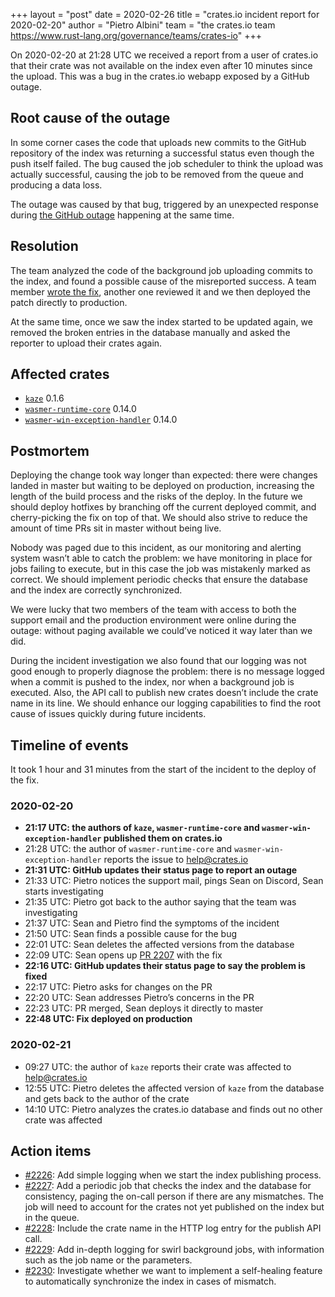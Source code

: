 +++
layout = "post"
date = 2020-02-26
title = "crates.io incident report for 2020-02-20"
author = "Pietro Albini"
team = "the crates.io team <https://www.rust-lang.org/governance/teams/crates-io>"
+++

On 2020-02-20 at 21:28 UTC we received a report from a user of crates.io that
their crate was not available on the index even after 10 minutes since the
upload. This was a bug in the crates.io webapp exposed by a GitHub outage.

## Root cause of the outage

In some corner cases the code that uploads new commits to the GitHub repository
of the index was returning a successful status even though the push itself
failed. The bug caused the job scheduler to think the upload was actually
successful, causing the job to be removed from the queue and producing a data
loss.

The outage was caused by that bug, triggered by an unexpected response during
[the GitHub outage][gh-outage] happening at the same time.

[gh-outage]: https://www.githubstatus.com/incidents/bd29l6zgr43g

## Resolution

The team analyzed the code of the background job uploading commits to the
index, and found a possible cause of the misreported success. A team member
[wrote the fix][fix], another one reviewed it and we then deployed the patch
directly to production.

At the same time, once we saw the index started to be updated again, we removed
the broken entries in the database manually and asked the reporter to upload
their crates again.

[fix]: https://github.com/rust-lang/crates.io/pull/2207

## Affected crates

- [`kaze`](https://crates.io/crates/kaze) 0.1.6
- [`wasmer-runtime-core`](https://crates.io/crates/wasmer-runtime-core) 0.14.0
- [`wasmer-win-exception-handler`](https://crates.io/crates/wasmer-win-exception-handler) 0.14.0

## Postmortem

Deploying the change took way longer than expected: there were changes landed
in master but waiting to be deployed on production, increasing the length of
the build process and the risks of the deploy. In the future we should deploy
hotfixes by branching off the current deployed commit, and cherry-picking the
fix on top of that. We should also strive to reduce the amount of time PRs sit
in master without being live.

Nobody was paged due to this incident, as our monitoring and alerting system
wasn’t able to catch the problem: we have monitoring in place for jobs failing
to execute, but in this case the job was mistakenly marked as correct. We
should implement periodic checks that ensure the database and the index are
correctly synchronized.

We were lucky that two members of the team with access to both the support
email and the production environment were online during the outage: without
paging available we could’ve noticed it way later than we did.

During the incident investigation we also found that our logging was not good
enough to properly diagnose the problem: there is no message logged when a
commit is pushed to the index, nor when a background job is executed. Also, the
API call to publish new crates doesn’t include the crate name in its line. We
should enhance our logging capabilities to find the root cause of issues
quickly during future incidents.

## Timeline of events

It took 1 hour and 31 minutes from the start of the incident to the deploy of
the fix.

### 2020-02-20

- **21:17 UTC: the authors of `kaze`, `wasmer-runtime-core`
  and `wasmer-win-exception-handler` published them on crates.io**
- 21:28 UTC: the author of `wasmer-runtime-core` and
  `wasmer-win-exception-handler` reports the issue to help@crates.io
- **21:31 UTC: GitHub updates their status page to report an outage**
- 21:33 UTC: Pietro notices the support mail, pings Sean on Discord, Sean
  starts investigating
- 21:35 UTC: Pietro got back to the author saying that the team was
  investigating
- 21:37 UTC: Sean and Pietro find the symptoms of the incident
- 21:50 UTC: Sean finds a possible cause for the bug
- 22:01 UTC: Sean deletes the affected versions from the database
- 22:09 UTC: Sean opens up [PR 2207][fix] with the fix
- **22:16 UTC: GitHub updates their status page to say the problem is fixed**
- 22:17 UTC: Pietro asks for changes on the PR
- 22:20 UTC: Sean addresses Pietro’s concerns in the PR
- 22:23 UTC: PR merged, Sean deploys it directly to master
- **22:48 UTC: Fix deployed on production**

### 2020-02-21

- 09:27 UTC: the author of `kaze` reports their crate was affected to
  help@crates.io
- 12:55 UTC: Pietro deletes the affected version of `kaze` from the database
  and gets back to the author of the crate
- 14:10 UTC: Pietro analyzes the crates.io database and finds out no other
  crate was affected

## Action items

- [#2226]: Add simple logging when we start the index publishing process.
- [#2227]: Add a periodic job that checks the index and the database for
  consistency, paging the on-call person if there are any mismatches. The job
  will need to account for the crates not yet published on the index but in the
  queue.
- [#2228]: Include the crate name in the HTTP log entry for the publish API
  call.
- [#2229]: Add in-depth logging for swirl background jobs, with information
  such as the job name or the parameters.
- [#2230]: Investigate whether we want to implement a self-healing feature to
  automatically synchronize the index in cases of mismatch.

[#2226]: https://github.com/rust-lang/crates.io/issues/2226
[#2227]: https://github.com/rust-lang/crates.io/issues/2227
[#2228]: https://github.com/rust-lang/crates.io/issues/2228
[#2229]: https://github.com/rust-lang/crates.io/issues/2229
[#2230]: https://github.com/rust-lang/crates.io/issues/2230
